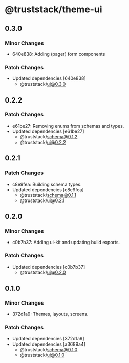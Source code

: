 # @truststack/theme-ui

## 0.3.0

### Minor Changes

- 640e838: Adding (pager) form components

### Patch Changes

- Updated dependencies [640e838]
  - @truststack/ui@0.3.0

## 0.2.2

### Patch Changes

- e61be27: Removing enums from schemas and types.
- Updated dependencies [e61be27]
  - @truststack/schema@0.1.2
  - @truststack/ui@0.2.2

## 0.2.1

### Patch Changes

- c8e9fea: Building schema types.
- Updated dependencies [c8e9fea]
  - @truststack/schema@0.1.1
  - @truststack/ui@0.2.1

## 0.2.0

### Minor Changes

- c0b7b37: Adding ui-kit and updating build exports.

### Patch Changes

- Updated dependencies [c0b7b37]
  - @truststack/ui@0.2.0

## 0.1.0

### Minor Changes

- 372d1a9: Themes, layouts, screens.

### Patch Changes

- Updated dependencies [372d1a9]
- Updated dependencies [a3689a4]
  - @truststack/schema@0.1.0
  - @truststack/ui@0.1.0
